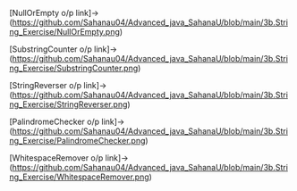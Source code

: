 [NullOrEmpty o/p link]->(https://github.com/Sahanau04/Advanced_java_SahanaU/blob/main/3b.String_Exercise/NullOrEmpty.png)

[SubstringCounter o/p link]->(https://github.com/Sahanau04/Advanced_java_SahanaU/blob/main/3b.String_Exercise/SubstringCounter.png)

[StringReverser o/p link]->(https://github.com/Sahanau04/Advanced_java_SahanaU/blob/main/3b.String_Exercise/StringReverser.png)

[PalindromeChecker o/p link]->(https://github.com/Sahanau04/Advanced_java_SahanaU/blob/main/3b.String_Exercise/PalindromeChecker.png)

[WhitespaceRemover o/p link]->(https://github.com/Sahanau04/Advanced_java_SahanaU/blob/main/3b.String_Exercise/WhitespaceRemover.png)
